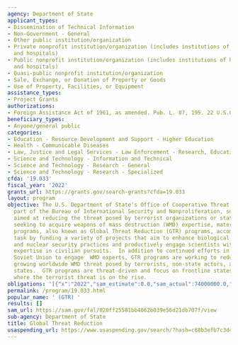 ```yaml
---
agency: Department of State
applicant_types:
- Dissemination of Technical Information
- Non-Government - General
- Other public institution/organization
- Private nonprofit institution/organization (includes institutions of higher education
  and hospitals)
- Public nonprofit institution/organization (includes institutions of higher education
  and hospitals)
- Quasi-public nonprofit institution/organization
- Sale, Exchange, or Donation of Property or Goods
- Use of Property, Facilities, or Equipment
assistance_types:
- Project Grants
authorizations:
- Foreign Assistance Act of 1961, as amended. Pub. L. 87, 195. 22 U.S.C. &sect; 2349bb-1.
beneficiary_types:
- Anyone/general public
categories:
- Education - Resource Development and Support - Higher Education
- Health - Communicable Diseases
- Law, Justice and Legal Services - Law Enforcement - Research, Education, Training
- Science and Technology - Information and Technical
- Science and Technology - Research - General
- Science and Technology - Research - Specialized
cfda: '19.033'
fiscal_year: '2022'
grants_url: https://grants.gov/search-grants?cfda=19.033
layout: program
objective: The U.S. Department of State's Office of Cooperative Threat Reduction (ISN/CTR),
  part of the Bureau of International Security and Nonproliferation, supports programs
  aimed at reducing the threat posed by terrorist organizations or states of concern
  seeking to acquire weapons of mass destruction (WMD) expertise, material, and equipment.  ISN/CTR
  programs, also known as Global Threat Reduction (GTR) programs, accomplish this
  task by funding a variety of projects that aim to enhance biological, chemical,
  and nuclear security practices and productively engage scientists with WMD-applicable
  expertise in civilian pursuits.  In addition to continued efforts in the former
  Soviet Union to engage  WMD experts, GTR programs are working to reduce the rapidly
  growing worldwide WMD threat posed by terrorists, non-state actors, and proliferant
  states.  GTR programs are threat-driven and focus on frontline states and in regions
  where the terrorist threat is on the rise.
obligations: '[{"x":"2022","sam_estimate":0.0,"sam_actual":74000000.0,"usa_spending_actual":2150797.37},{"x":"2023","sam_estimate":76564999.0,"sam_actual":0.0,"usa_spending_actual":175000.0},{"x":"2024","sam_estimate":76564999.0,"sam_actual":0.0,"usa_spending_actual":-208435.23}]'
permalink: /program/19.033.html
popular_name: ' (GTR) '
results: []
sam_url: https://sam.gov/fal/020ff25581bb4062b039e56d21db707f/view
sub-agency: Department of State
title: Global Threat Reduction
usaspending_url: https://www.usaspending.gov/search/?hash=c68b3efb7c3d482299bb5d54a0ea0c66
---
```

